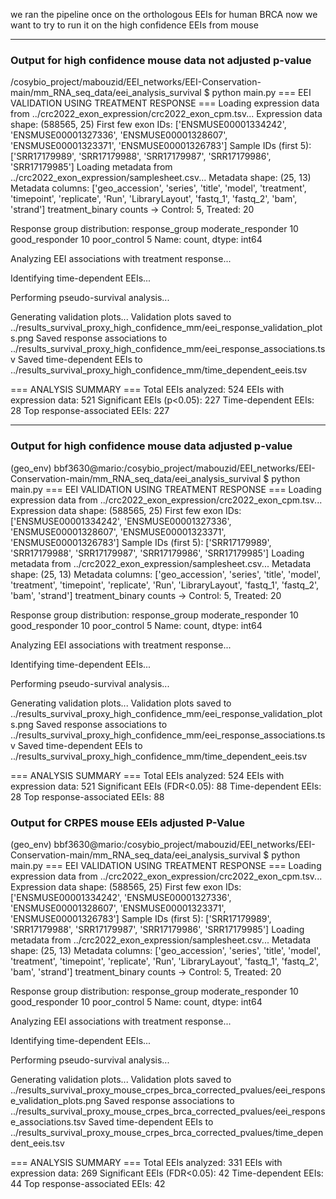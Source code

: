 we ran the pipeline once on the orthologous EEIs for human BRCA
now we want to try to run it on the high confidence EEIs from mouse


---
### Output for high confidence mouse data not adjusted p-value
/cosybio_project/mabouzid/EEI_networks/EEI-Conservation-main/mm_RNA_seq_data/eei_analysis_survival $ python main.py 
=== EEI VALIDATION USING TREATMENT RESPONSE ===
Loading expression data from ../crc2022_exon_expression/crc2022_exon_cpm.tsv...
Expression data shape: (588565, 25)
First few exon IDs: ['ENSMUSE00001334242', 'ENSMUSE00001327336', 'ENSMUSE00001328607', 'ENSMUSE00001323371', 'ENSMUSE00001326783']
Sample IDs (first 5): ['SRR17179989', 'SRR17179988', 'SRR17179987', 'SRR17179986', 'SRR17179985']
Loading metadata from ../crc2022_exon_expression/samplesheet.csv...
Metadata shape: (25, 13)
Metadata columns: ['geo_accession', 'series', 'title', 'model', 'treatment', 'timepoint', 'replicate', 'Run', 'LibraryLayout', 'fastq_1', 'fastq_2', 'bam', 'strand']
treatment_binary counts -> Control: 5, Treated: 20

Response group distribution:
response_group
moderate_responder    10
good_responder        10
poor_control           5
Name: count, dtype: int64

Analyzing EEI associations with treatment response...

Identifying time-dependent EEIs...

Performing pseudo-survival analysis...

Generating validation plots...
Validation plots saved to ../results_survival_proxy_high_confidence_mm/eei_response_validation_plots.png
Saved response associations to ../results_survival_proxy_high_confidence_mm/eei_response_associations.tsv
Saved time-dependent EEIs to ../results_survival_proxy_high_confidence_mm/time_dependent_eeis.tsv

=== ANALYSIS SUMMARY ===
Total EEIs analyzed: 524
EEIs with expression data: 521
Significant EEIs (p<0.05): 227
Time-dependent EEIs: 28
Top response-associated EEIs: 227

---

### Output for high confidence mouse data adjusted p-value
(geo_env) bbf3630@mario:/cosybio_project/mabouzid/EEI_networks/EEI-Conservation-main/mm_RNA_seq_data/eei_analysis_survival $ python main.py 
=== EEI VALIDATION USING TREATMENT RESPONSE ===
Loading expression data from ../crc2022_exon_expression/crc2022_exon_cpm.tsv...
Expression data shape: (588565, 25)
First few exon IDs: ['ENSMUSE00001334242', 'ENSMUSE00001327336', 'ENSMUSE00001328607', 'ENSMUSE00001323371', 'ENSMUSE00001326783']
Sample IDs (first 5): ['SRR17179989', 'SRR17179988', 'SRR17179987', 'SRR17179986', 'SRR17179985']
Loading metadata from ../crc2022_exon_expression/samplesheet.csv...
Metadata shape: (25, 13)
Metadata columns: ['geo_accession', 'series', 'title', 'model', 'treatment', 'timepoint', 'replicate', 'Run', 'LibraryLayout', 'fastq_1', 'fastq_2', 'bam', 'strand']
treatment_binary counts -> Control: 5, Treated: 20

Response group distribution:
response_group
moderate_responder    10
good_responder        10
poor_control           5
Name: count, dtype: int64

Analyzing EEI associations with treatment response...

Identifying time-dependent EEIs...

Performing pseudo-survival analysis...

Generating validation plots...
Validation plots saved to ../results_survival_proxy_high_confidence_mm/eei_response_validation_plots.png
Saved response associations to ../results_survival_proxy_high_confidence_mm/eei_response_associations.tsv
Saved time-dependent EEIs to ../results_survival_proxy_high_confidence_mm/time_dependent_eeis.tsv

=== ANALYSIS SUMMARY ===
Total EEIs analyzed: 524
EEIs with expression data: 521
Significant EEIs (FDR<0.05): 88
Time-dependent EEIs: 28
Top response-associated EEIs: 88

### Output for CRPES mouse EEIs adjusted P-Value

(geo_env) bbf3630@mario:/cosybio_project/mabouzid/EEI_networks/EEI-Conservation-main/mm_RNA_seq_data/eei_analysis_survival $ python main.py 
=== EEI VALIDATION USING TREATMENT RESPONSE ===
Loading expression data from ../crc2022_exon_expression/crc2022_exon_cpm.tsv...
Expression data shape: (588565, 25)
First few exon IDs: ['ENSMUSE00001334242', 'ENSMUSE00001327336', 'ENSMUSE00001328607', 'ENSMUSE00001323371', 'ENSMUSE00001326783']
Sample IDs (first 5): ['SRR17179989', 'SRR17179988', 'SRR17179987', 'SRR17179986', 'SRR17179985']
Loading metadata from ../crc2022_exon_expression/samplesheet.csv...
Metadata shape: (25, 13)
Metadata columns: ['geo_accession', 'series', 'title', 'model', 'treatment', 'timepoint', 'replicate', 'Run', 'LibraryLayout', 'fastq_1', 'fastq_2', 'bam', 'strand']
treatment_binary counts -> Control: 5, Treated: 20

Response group distribution:
response_group
moderate_responder    10
good_responder        10
poor_control           5
Name: count, dtype: int64

Analyzing EEI associations with treatment response...

Identifying time-dependent EEIs...

Performing pseudo-survival analysis...

Generating validation plots...
Validation plots saved to ../results_survival_proxy_mouse_crpes_brca_corrected_pvalues/eei_response_validation_plots.png
Saved response associations to ../results_survival_proxy_mouse_crpes_brca_corrected_pvalues/eei_response_associations.tsv
Saved time-dependent EEIs to ../results_survival_proxy_mouse_crpes_brca_corrected_pvalues/time_dependent_eeis.tsv

=== ANALYSIS SUMMARY ===
Total EEIs analyzed: 331
EEIs with expression data: 269
Significant EEIs (FDR<0.05): 42
Time-dependent EEIs: 44
Top response-associated EEIs: 42

